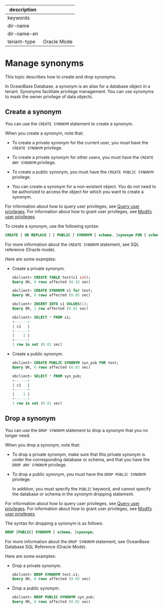 |description||
|---|---|
|keywords||
|dir-name||
|dir-name-en||
|tenant-type|Oracle Mode|

# Manage synonyms

This topic describes how to create and drop synonyms.

In OceanBase Database, a synonym is an alias for a database object in a tenant. Synonyms facilitate privilege management. You can use synonyms to mask the owner privilege of data objects.

## Create a synonym

You can use the `CREATE SYNONYM` statement to create a synonym.

When you create a synonym, note that:

* To create a private synonym for the current user, you must have the `CREATE SYNONYM` privilege.

* To create a private synonym for other users, you must have the `CREATE ANY SYNONYM` privilege.

* To create a public synonym, you must have the `CREATE PUBLIC SYNONYM` privilege.

* You can create a synonym for a non-existent object. You do not need to be authorized to access the object for which you want to create a synonym.

For information about how to query user privileges, see [Query user privileges](../../../600.manage/500.security-and-permissions/300.access-control/200.user-and-permission/300.permission-of-oracle-mode/600.view-user-permissions-of-oracle-mode.md). For information about how to grant user privileges, see [Modify user privileges](../../../600.manage/500.security-and-permissions/300.access-control/200.user-and-permission/300.permission-of-oracle-mode/700.modify-user-permissions-of-oracle-mode.md).

To create a synonym, use the following syntax:

```sql
CREATE [ OR REPLACE ] [ PUBLIC ] SYNONYM [ schema. ]synonym FOR [ schema. ]object;
```

For more information about the `CREATE SYNONYM` statement, see SQL reference (Oracle mode).

Here are some examples:

* Create a private synonym.

   ```sql
   obclient> CREATE TABLE test(c1 int);
   Query OK, 0 rows affected (0.18 sec)

   obclient> CREATE SYNONYM s1 for test;
   Query OK, 0 rows affected (0.05 sec)

   obclient> INSERT INTO s1 VALUES(1);
   Query OK, 1 row affected (0.02 sec)

   obclient> SELECT * FROM s1;
   +------+
   | c1   |
   +------+
   |    1 |
   +------+
   1 row in set (0.01 sec)
   ```

* Create a public synonym.

   ```sql
   obclient> CREATE PUBLIC SYNONYM syn_pub FOR test;
   Query OK, 0 rows affected (0.03 sec)

   obclient> SELECT * FROM syn_pub;
   +------+
   | c1   |
   +------+
   |    1 |
   +------+
   1 row in set (0.01 sec)
   ```

## Drop a synonym

You can use the `DROP SYNONYM` statement to drop a synonym that you no longer need.

When you drop a synonym, note that:

* To drop a private synonym, make sure that this private synonym is under the corresponding database or schema, and that you have the `DROP ANY SYNONYM` privilege.

* To drop a public synonym, you must have the `DROP PUBLIC SYNONYM` privilege.

   In addition, you must specify the `PUBLIC` keyword, and cannot specify the database or schema in the synonym dropping statement.

For information about how to query user privileges, see [Query user privileges](../../../600.manage/500.security-and-permissions/300.access-control/200.user-and-permission/300.permission-of-oracle-mode/600.view-user-permissions-of-oracle-mode.md). For information about how to grant user privileges, see [Modify user privileges](../../../600.manage/500.security-and-permissions/300.access-control/200.user-and-permission/300.permission-of-oracle-mode/700.modify-user-permissions-of-oracle-mode.md).

The syntax for dropping a synonym is as follows:

```sql
DROP [PUBLIC] SYNONYM [ schema. ]synonym;
```

For more information about the `DROP SYNONYM` statement, see OceanBase Database SQL Reference (Oracle Mode).

Here are some examples:

* Drop a private synonym.

   ```sql
   obclient> DROP SYNONYM test.s1;
   Query OK, 0 rows affected (0.03 sec)
   ```

* Drop a public synonym.

   ```sql
   obclient> DROP PUBLIC SYNONYM syn_pub;
   Query OK, 0 rows affected (0.02 sec)
   ```
